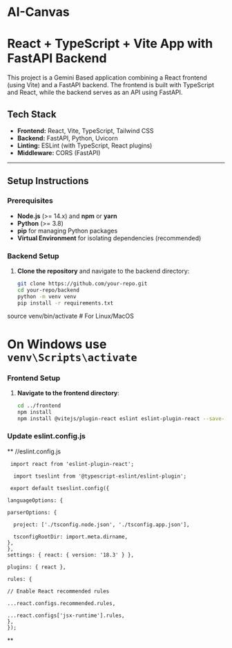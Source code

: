 # AI-Canvas
# React + TypeScript + Vite App with FastAPI Backend

This project is a Gemini Based application combining a React frontend (using Vite) and a FastAPI backend. The frontend is built with TypeScript and React, while the backend serves as an API using FastAPI.


## Tech Stack
- **Frontend:** React, Vite, TypeScript, Tailwind CSS
- **Backend:** FastAPI, Python, Uvicorn
- **Linting:** ESLint (with TypeScript, React plugins)
- **Middleware:** CORS (FastAPI)

---

## Setup Instructions

### Prerequisites
- **Node.js** (>= 14.x) and **npm** or **yarn**
- **Python** (>= 3.8)
- **pip** for managing Python packages
- **Virtual Environment** for isolating dependencies (recommended)

### Backend Setup

1. **Clone the repository** and navigate to the backend directory:
   ```bash
   git clone https://github.com/your-repo.git
   cd your-repo/backend
   python -m venv venv
   pip install -r requirements.txt

source venv/bin/activate   # For Linux/MacOS
# On Windows use `venv\Scripts\activate`
### Frontend Setup

1. **Navigate to the frontend directory**:
   ```bash
   cd ../frontend
   npm install
   npm install @vitejs/plugin-react eslint eslint-plugin-react --save-dev

### Update eslint.config.js
**
      //eslint.config.js

     import react from 'eslint-plugin-react';

      import tseslint from '@typescript-eslint/eslint-plugin';

     export default tseslint.config({

    languageOptions: {
  
    parserOptions: {
    
      project: ['./tsconfig.node.json', './tsconfig.app.json'],
      
      tsconfigRootDir: import.meta.dirname,
    },
    },
    settings: { react: { version: '18.3' } },
  
    plugins: { react },
  
    rules: {
  
    // Enable React recommended rules
    
    ...react.configs.recommended.rules,
    
    ...react.configs['jsx-runtime'].rules,
    },
    });
   **

